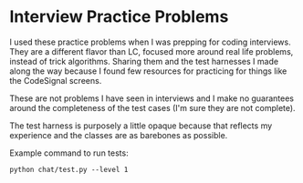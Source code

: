 # Interview Practice Problems

I used these practice problems when I was prepping for coding interviews. They are a different flavor than LC, focused more around real life problems, instead of trick algorithms. Sharing them and the test harnesses I made along the way because I found few resources for practicing for things like the CodeSignal screens.

These are not problems I have seen in interviews and I make no guarantees around the completeness of the test cases (I'm sure they are not complete).

The test harness is purposely a little opaque because that reflects my experience and the classes are as barebones as possible.

Example command to run tests:

```
python chat/test.py --level 1
```
